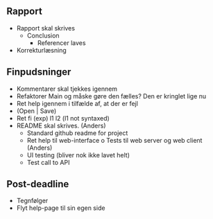 ## Rapport
  - Rapport skal skrives
    - Conclusion
      - Referencer laves
  - Korrekturlæsning

## Finpudsninger
  - Kommentarer skal tjekkes igennem
  - Refaktorer Main og måske gøre den fælles? Den er kringlet lige nu
  - Ret help igennem i tilfælde af, at der er fejl
  - (Open | Save)
  - Ret fi (exp) l1 l2 (l1 not syntaxed)
  - README skal skrives. (Anders)
    - Standard github readme for project
    - Ret help til web-interface
  o Tests til web server og web client (Anders)
    - UI testing (bliver nok ikke lavet helt)
    - Test call to API

## Post-deadline
  - Tegnfølger
  - Flyt help-page til sin egen side
